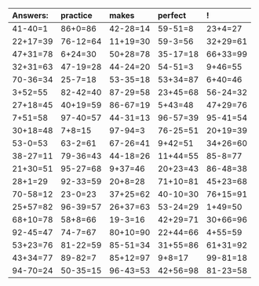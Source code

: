 | Answers: | practice | makes | perfect | ! |
| :--- | :--- | :--- | :--- | :--- |
| 41-40=1 | 86+0=86 | 42-28=14 | 59-51=8 | 23+4=27 | 
| 22+17=39 | 76-12=64 | 11+19=30 | 59-3=56 | 32+29=61 | 
| 47+31=78 | 6+24=30 | 50+28=78 | 35-17=18 | 66+33=99 | 
| 32+31=63 | 47-19=28 | 44-24=20 | 54-51=3 | 9+46=55 | 
| 70-36=34 | 25-7=18 | 53-35=18 | 53+34=87 | 6+40=46 | 
| 3+52=55 | 82-42=40 | 87-29=58 | 23+45=68 | 56-24=32 | 
| 27+18=45 | 40+19=59 | 86-67=19 | 5+43=48 | 47+29=76 | 
| 7+51=58 | 97-40=57 | 44-31=13 | 96-57=39 | 95-41=54 | 
| 30+18=48 | 7+8=15 | 97-94=3 | 76-25=51 | 20+19=39 | 
| 53-0=53 | 63-2=61 | 67-26=41 | 9+42=51 | 34+26=60 | 
| 38-27=11 | 79-36=43 | 44-18=26 | 11+44=55 | 85-8=77 | 
| 21+30=51 | 95-27=68 | 9+37=46 | 20+23=43 | 86-48=38 | 
| 28+1=29 | 92-33=59 | 20+8=28 | 71+10=81 | 45+23=68 | 
| 70-58=12 | 23-0=23 | 37+25=62 | 40-10=30 | 76+15=91 | 
| 25+57=82 | 96-39=57 | 26+37=63 | 53-24=29 | 1+49=50 | 
| 68+10=78 | 58+8=66 | 19-3=16 | 42+29=71 | 30+66=96 | 
| 92-45=47 | 74-7=67 | 80+10=90 | 22+44=66 | 4+55=59 | 
| 53+23=76 | 81-22=59 | 85-51=34 | 31+55=86 | 61+31=92 | 
| 43+34=77 | 89-82=7 | 85+12=97 | 9+8=17 | 99-81=18 | 
| 94-70=24 | 50-35=15 | 96-43=53 | 42+56=98 | 81-23=58 | 
